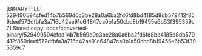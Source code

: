 [BINARY FILE: 529490594cfed14b7b569d0c3be28a0a6ba2fd6fd8bd4185d8db579412f859deef572dfbfa3a716c42ae91c64847ca0b1a50cbd8b19455e6b53f395359c7]
Stored copy: docs/converted-binary/529490594cfed14b7b569d0c3be28a0a6ba2fd6fd8bd4185d8db579412f859deef572dfbfa3a716c42ae91c64847ca0b1a50cbd8b19455e6b53f395359c7
